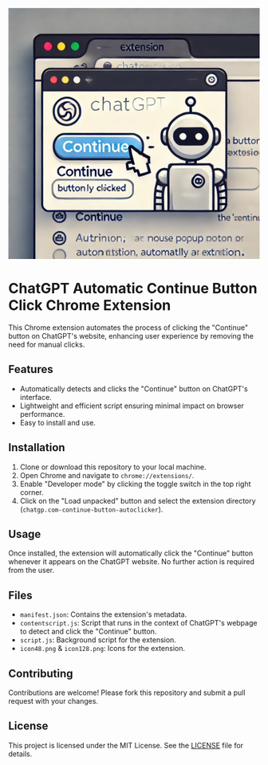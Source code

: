 ![Extension Functionality Illustration](A_screenshot_of_a_web_page_with_the_ChatGPT_interf.png)

# ChatGPT Automatic Continue Button Click Chrome Extension

This Chrome extension automates the process of clicking the "Continue" button on ChatGPT's website, enhancing user experience by removing the need for manual clicks.

## Features

- Automatically detects and clicks the "Continue" button on ChatGPT's interface.
- Lightweight and efficient script ensuring minimal impact on browser performance.
- Easy to install and use.

## Installation

1. Clone or download this repository to your local machine.
2. Open Chrome and navigate to `chrome://extensions/`.
3. Enable "Developer mode" by clicking the toggle switch in the top right corner.
4. Click on the "Load unpacked" button and select the extension directory (`chatgp.com-continue-button-autoclicker`).

## Usage

Once installed, the extension will automatically click the "Continue" button whenever it appears on the ChatGPT website. No further action is required from the user.

## Files

- `manifest.json`: Contains the extension's metadata.
- `contentscript.js`: Script that runs in the context of ChatGPT's webpage to detect and click the "Continue" button.
- `script.js`: Background script for the extension.
- `icon48.png` & `icon128.png`: Icons for the extension.

## Contributing

Contributions are welcome! Please fork this repository and submit a pull request with your changes.

## License

This project is licensed under the MIT License. See the [LICENSE](LICENSE) file for details.


